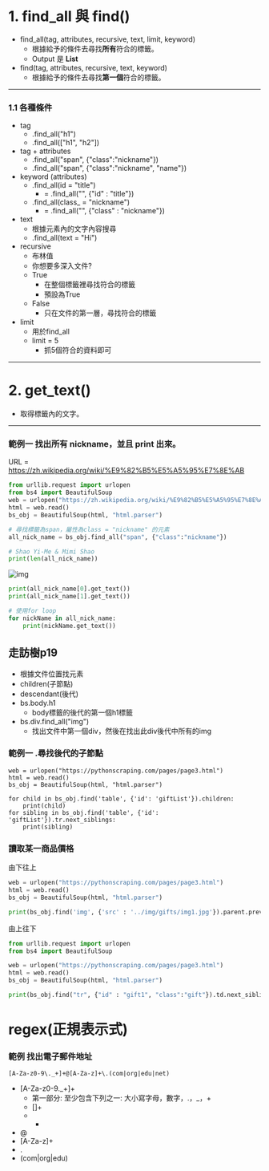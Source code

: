 # 1. find_all 與 find()
- find_all(tag, attributes, recursive, text, limit, keyword)
  - 根據給予的條件去尋找**所有**符合的標籤。 
  - Output 是 **List**
- find(tag, attributes, recursive, text, keyword)
  - 根據給予的條件去尋找**第一個**符合的標籤。 
***
### 1.1 各種條件
- tag
  - .find_all("h1")
  - .find_all(["h1", "h2"])
- tag + attributes
  - .find_all("span", {"class":"nickname"})
  - .find_all("span", {"class":"nickname", "name"})
- keyword (attributes)
  - .find_all(id = "title")
    - = .find_all("", {"id" : "title"}) 
  - .find_all(class_ = "nickname")
    - = .find_all("", {"class" : "nickname"}) 
- text
  - 根據元素內的文字內容搜尋
  - .find_all(text = "Hi")
- recursive
  - 布林值
  - 你想要多深入文件?
  - True
    - 在整個標籤裡尋找符合的標籤 
    - 預設為True
  - False
    - 只在文件的第一層，尋找符合的標籤 
- limit
  - 用於find_all
  - limit = 5
    - 抓5個符合的資料即可
***
# 2. get_text()
- 取得標籤內的文字。
***
### 範例一 找出所有 nickname，並且 print 出來。
URL = https://zh.wikipedia.org/wiki/%E9%82%B5%E5%A5%95%E7%8E%AB

```python
from urllib.request import urlopen
from bs4 import BeautifulSoup
web = urlopen("https://zh.wikipedia.org/wiki/%E9%82%B5%E5%A5%95%E7%8E%AB")
html = web.read()
bs_obj = BeautifulSoup(html, "html.parser")

# 尋找標籤為span，屬性為class = "nickname" 的元素
all_nick_name = bs_obj.find_all("span", {"class":"nickname"})

# Shao Yi-Me & Mimi Shao
print(len(all_nick_name)) 
```
![img](https://github.com/TonnyLee123/-.md/blob/main/Screenshot%202021-12-08%20175652.jpg)
```python
print(all_nick_name[0].get_text())
print(all_nick_name[1].get_text())

# 使用for loop
for nickName in all_nick_name:
    print(nickName.get_text())
```

## 走訪樹p19
- 根據文件位置找元素
- children(子節點)
- descendant(後代)
- bs.body.h1
  - body標籤的後代的第一個h1標籤 
- bs.div.find_all("img")
  - 找出文件中第一個div，然後在找出此div後代中所有的img

### 範例一 .尋找後代的子節點
```
web = urlopen("https://pythonscraping.com/pages/page3.html")
html = web.read()
bs_obj = BeautifulSoup(html, "html.parser")

for child in bs_obj.find('table', {'id': 'giftList'}).children:
    print(child)
for sibling in bs_obj.find('table', {'id': 'giftList'}).tr.next_siblings:
    print(sibling)
```

### 讀取某一商品價格
由下往上
```python
web = urlopen("https://pythonscraping.com/pages/page3.html")
html = web.read()
bs_obj = BeautifulSoup(html, "html.parser")

print(bs_obj.find('img', {'src' : '../img/gifts/img1.jpg'}).parent.previous_sibling.get_text())
```
由上往下
```python
from urllib.request import urlopen
from bs4 import BeautifulSoup

web = urlopen("https://pythonscraping.com/pages/page3.html")
html = web.read()
bs_obj = BeautifulSoup(html, "html.parser")

print(bs_obj.find("tr", {"id" : "gift1", "class":"gift"}).td.next_sibling.next_sibling.get_text())
```


# regex(正規表示式)

### 範例 找出電子郵件地址
```
[A-Za-z0-9\._+]+@[A-Za-z]+\.(com|org|edu|net)
```
- [A-Za-z0-9\._+]+
  - 第一部分: 至少包含下列之一: 大小寫字母，數字，.，_，+
  - []+
  - +
- @
- [A-Za-z]+
- \.
- (com|org|edu)
